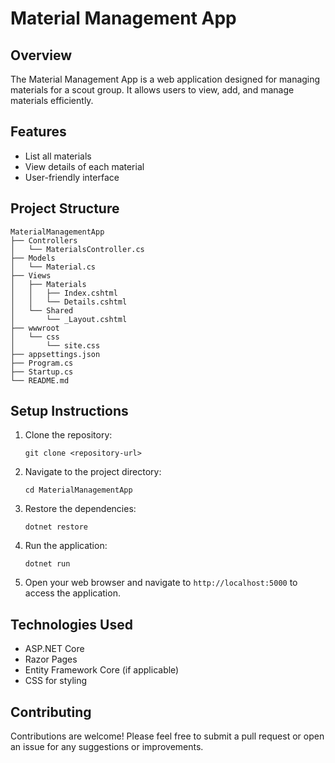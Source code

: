 # Material Management App

## Overview
The Material Management App is a web application designed for managing materials for a scout group. It allows users to view, add, and manage materials efficiently.

## Features
- List all materials
- View details of each material
- User-friendly interface

## Project Structure
```
MaterialManagementApp
├── Controllers
│   └── MaterialsController.cs
├── Models
│   └── Material.cs
├── Views
│   ├── Materials
│   │   ├── Index.cshtml
│   │   └── Details.cshtml
│   └── Shared
│       └── _Layout.cshtml
├── wwwroot
│   └── css
│       └── site.css
├── appsettings.json
├── Program.cs
├── Startup.cs
└── README.md
```

## Setup Instructions
1. Clone the repository:
   ```
   git clone <repository-url>
   ```
2. Navigate to the project directory:
   ```
   cd MaterialManagementApp
   ```
3. Restore the dependencies:
   ```
   dotnet restore
   ```
4. Run the application:
   ```
   dotnet run
   ```
5. Open your web browser and navigate to `http://localhost:5000` to access the application.

## Technologies Used
- ASP.NET Core
- Razor Pages
- Entity Framework Core (if applicable)
- CSS for styling

## Contributing
Contributions are welcome! Please feel free to submit a pull request or open an issue for any suggestions or improvements.